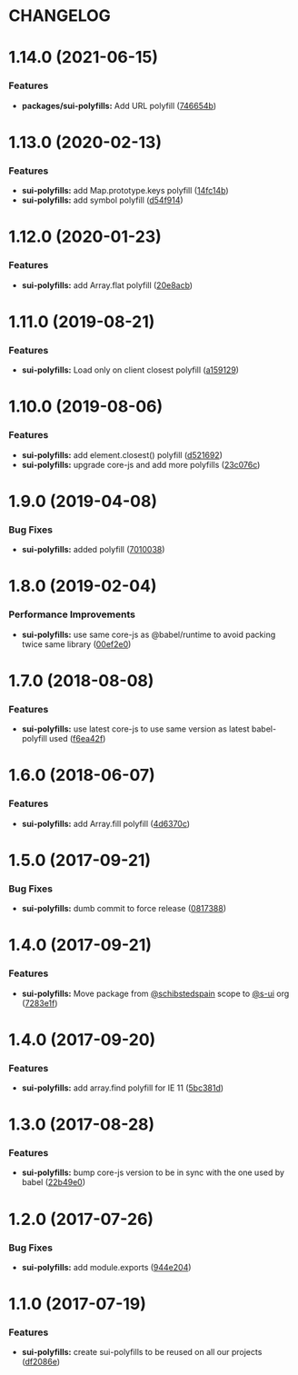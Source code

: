 # CHANGELOG

# 1.14.0 (2021-06-15)


### Features

* **packages/sui-polyfills:** Add URL polyfill ([746654b](https://github.com/SUI-Components/sui/commit/746654b7f2aee8c02cb86b66f8a6ac66ae4b6dc4))



# 1.13.0 (2020-02-13)


### Features

* **sui-polyfills:** add Map.prototype.keys polyfill ([14fc14b](https://github.com/SUI-Components/sui/commit/14fc14bd8abc13ae83c1948972a5829f68e6b8c4))
* **sui-polyfills:** add symbol polyfill ([d54f914](https://github.com/SUI-Components/sui/commit/d54f9143f2440952abb8923400a19726546a6932))



# 1.12.0 (2020-01-23)


### Features

* **sui-polyfills:** add Array.flat polyfill ([20e8acb](https://github.com/SUI-Components/sui/commit/20e8acbd6e1396f8963b00967fb4d036e932e61a))



# 1.11.0 (2019-08-21)


### Features

* **sui-polyfills:** Load only on client closest polyfill ([a159129](https://github.com/SUI-Components/sui/commit/a1591297d28c2e798a705ae27fabdfc28bc51866))



# 1.10.0 (2019-08-06)


### Features

* **sui-polyfills:** add element.closest() polyfill ([d521692](https://github.com/SUI-Components/sui/commit/d52169271205443dc90f479b4e843be55ec94122))
* **sui-polyfills:** upgrade core-js and add more polyfills ([23c076c](https://github.com/SUI-Components/sui/commit/23c076cccc230c2be2f16d5cf6fb9bdfdd5df994))



# 1.9.0 (2019-04-08)


### Bug Fixes

* **sui-polyfills:** added polyfill ([7010038](https://github.com/SUI-Components/sui/commit/70100380a81e9c65a7af2f0e3e1ecf735933c757))



# 1.8.0 (2019-02-04)


### Performance Improvements

* **sui-polyfills:** use same core-js as @babel/runtime to avoid packing twice same library ([00ef2e0](https://github.com/SUI-Components/sui/commit/00ef2e031ab6ed32e2bb0f496e6f13997e553e16))



# 1.7.0 (2018-08-08)


### Features

* **sui-polyfills:** use latest core-js to use same version as latest babel-polyfill used ([f6ea42f](https://github.com/SUI-Components/sui/commit/f6ea42f6eca12567664cf8b481ad847e4ebc0148))



# 1.6.0 (2018-06-07)


### Features

* **sui-polyfills:** add Array.fill polyfill ([4d6370c](https://github.com/SUI-Components/sui/commit/4d6370c8fd911f135a5180bb9dd33a40a8371e9f))



# 1.5.0 (2017-09-21)


### Bug Fixes

* **sui-polyfills:** dumb commit to force release ([0817388](https://github.com/SUI-Components/sui/commit/08173881e28e6a563040c175b0e13af195d4e26a))



# 1.4.0 (2017-09-21)


### Features

* **sui-polyfills:** Move package from [@schibstedspain](https://github.com/schibstedspain) scope to [@s-ui](https://github.com/s-ui) org ([7283e1f](https://github.com/SUI-Components/sui/commit/7283e1f87bcd6beef2f2afbc21c76238be7d17d5))



# 1.4.0 (2017-09-20)


### Features

* **sui-polyfills:** add array.find polyfill for IE 11 ([5bc381d](https://github.com/SUI-Components/sui/commit/5bc381d9a11145162963fba5b5d2d0971a16a4e8))



# 1.3.0 (2017-08-28)


### Features

* **sui-polyfills:** bump core-js version to be in sync with the one used by babel ([22b49e0](https://github.com/SUI-Components/sui/commit/22b49e0d8ef5d23e5b3522bb00a0ce05d7ed1424))



# 1.2.0 (2017-07-26)


### Bug Fixes

* **sui-polyfills:** add module.exports ([944e204](https://github.com/SUI-Components/sui/commit/944e204e50bc149acc1887ee5135a6b1f6b55aaa))



# 1.1.0 (2017-07-19)


### Features

* **sui-polyfills:** create sui-polyfills to be reused on all our projects ([df2086e](https://github.com/SUI-Components/sui/commit/df2086e254faeef7bc08ef1005da047cefe8c609))



